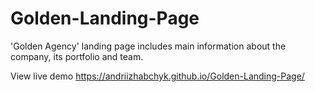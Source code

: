 # Golden-Landing-Page
'Golden Agency' landing page includes main information about the company, its portfolio and team.

View live demo  https://andriizhabchyk.github.io/Golden-Landing-Page/
